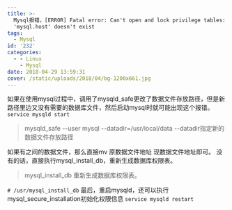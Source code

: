 ```yaml
---
title: >-
  Mysql报错，[ERROR] Fatal error: Can't open and lock privilege tables: Table
  'mysql.host' doesn't exist
tags:
  - Mysql
id: '232'
categories:
  - - Linux
    - Mysql
date: 2018-04-29 13:59:31
cover: /static/uploads/2018/04/bg-1200x661.jpg
---
```


如果在使用mysql过程中，调用了mysqld\_safe更改了数据文件存放路径，但是新路径里边又没有需要的数据库文件，然后启动mysql时就可能出现这个报错。 `service mysqld start`

> mysqld\_safe --user mysql --datadir=/usr/local/data --datadir指定新的数据文件存放路径

如果有之间的数据文件，那么直接mv 原数据文件地址 现数据文件地址即可。 没有的话，直接执行mysql\_install\_db，重新生成数据库权限表。

> mysql\_install\_db 重新生成数据库权限表。

`# /usr/mysql_install_db` 最后，重启mysqld，还可以执行mysql\_secure\_installation初始化权限信息 `service mysqld restart`